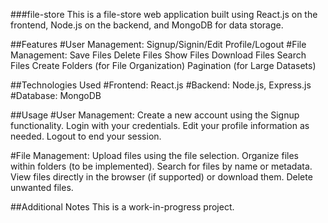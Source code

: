 ###file-store
This is a file-store web application built using React.js on the frontend, Node.js on the backend, and MongoDB for data storage.

##Features
#User Management:
Signup/Signin/Edit Profile/Logout
#File Management:
Save Files 
Delete Files
Show Files 
Download Files
Search Files
Create Folders (for File Organization)
Pagination (for Large Datasets)

##Technologies Used
#Frontend:
React.js
#Backend:
Node.js, Express.js
#Database:
MongoDB

##Usage
#User Management:
Create a new account using the Signup functionality.
Login with your credentials.
Edit your profile information as needed.
Logout to end your session.

#File Management:
Upload files using the file selection.
Organize files within folders (to be implemented).
Search for files by name or metadata.
View files directly in the browser (if supported) or download them.
Delete unwanted files.

##Additional Notes
This is a work-in-progress project.

